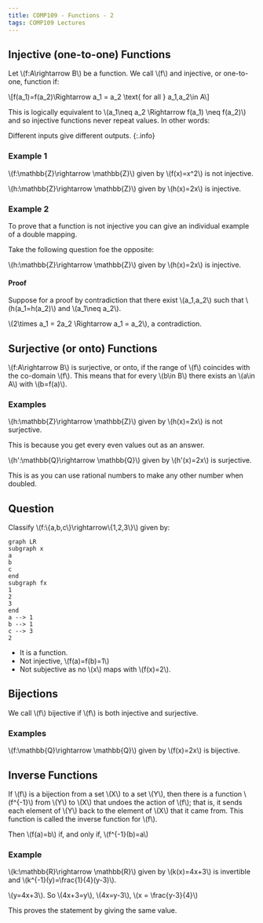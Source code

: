 ```yaml
---
title: COMP109 - Functions - 2
tags: COMP109 Lectures
---
```

## Injective (one-to-one) Functions
Let &#92;(f:A\rightarrow B&#92;) be a function. We call &#92;(f&#92;) and injective, or one-to-one, function if:

&#92;[f(a_1)=f(a_2)\Rightarrow a_1 = a_2 \text{ for all } a_1,a_2\in A&#92;]

This is logically equivalent to &#92;(a_1\neq a_2 \Rightarrow f(a_1) \neq f(a_2)&#92;) and so injective functions never repeat values. In other words:

Different inputs give different outputs.
{:.info}

### Example 1
&#92;(f:\mathbb{Z}\rightarrow \mathbb{Z}&#92;) given by &#92;(f(x)=x^2&#92;) is not injective.

&#92;(h:\mathbb{Z}\rightarrow \mathbb{Z}&#92;) given by &#92;(h(x)=2x&#92;) is injective.

### Example 2
To prove that a function is not injective you can give an individual example of a double mapping.

Take the following question foe the opposite:

&#92;(h:\mathbb{Z}\rightarrow \mathbb{Z}&#92;) given by &#92;(h(x)=2x&#92;) is injective.

#### Proof
Suppose for a proof by contradiction that there exist &#92;(a_1,a_2&#92;) such that &#92;(h(a_1=h(a_2)&#92;) and &#92;(a_1\neq a_2&#92;).

&#92;(2\times a_1 = 2a_2 \Rightarrow a_1 = a_2&#92;), a contradiction.

## Surjective (or onto) Functions
&#92;(f:A\rightarrow B&#92;) is surjective, or onto, if the range of &#92;(f&#92;) coincides with the co-domain &#92;(f&#92;). This means that for every &#92;(b\in B&#92;) there exists an &#92;(a\in A&#92;) with &#92;(b=f(a)&#92;).

### Examples
&#92;(h:\mathbb{Z}\rightarrow \mathbb{Z}&#92;) given by &#92;(h(x)=2x&#92;) is not surjective.

This is because you get every even values out as an answer.

&#92;(h':\mathbb{Q}\rightarrow \mathbb{Q}&#92;) given by &#92;(h'(x)=2x&#92;) is surjective.

This is as you can use rational numbers to make any other number when doubled.

## Question
Classify &#92;(f:&#92;{a,b,c&#92;}\rightarrow&#92;{1,2,3&#92;}&#92;) given by:

```mermaid
graph LR
subgraph x
a
b
c
end
subgraph fx
1
2
3
end
a --> 1
b --> 1
c --> 3
2
```

* It is a function.
* Not injective, &#92;(f(a)=f(b)=1&#92;)
* Not subjective as no &#92;(x&#92;) maps with &#92;(f(x)=2&#92;).

## Bijections
We call &#92;(f&#92;) bijective if &#92;(f&#92;) is both injective and surjective.

### Examples
&#92;(f:\mathbb{Q}\rightarrow \mathbb{Q}&#92;) given by &#92;(f(x)=2x&#92;) is bijective.

## Inverse Functions
If &#92;(f&#92;) is a bijection from a set &#92;(X&#92;) to a set &#92;(Y&#92;), then there is a function &#92;(f^{-1}&#92;) from &#92;(Y&#92;) to &#92;(X&#92;) that undoes the action of &#92;(f&#92;); that is, it sends each element of &#92;(Y&#92;) back to the element of &#92;(X&#92;) that it came from. This function is called the inverse function for &#92;(f&#92;).

Then &#92;(f(a)=b&#92;) if, and only if, &#92;(f^{-1}(b)=a&#92;)

### Example
&#92;(k:\mathbb{R}\rightarrow \mathbb{R}&#92;) given by &#92;(k(x)=4x+3&#92;) is invertible and &#92;(k^{-1}(y)=\frac{1}{4}(y-3)&#92;). 

&#92;(y=4x+3&#92;). So &#92;(4x+3=y&#92;), &#92;(4x=y-3&#92;), &#92;(x = \frac{y-3}{4}&#92;)

This proves the statement by giving the same value.
